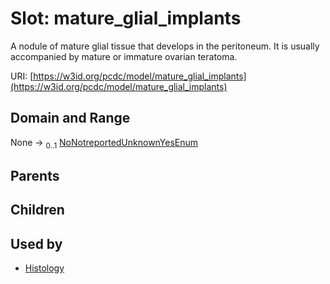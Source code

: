 
# Slot: mature_glial_implants


A nodule of mature glial tissue that develops in the peritoneum. It is usually accompanied by mature or immature ovarian teratoma.

URI: [https://w3id.org/pcdc/model/mature_glial_implants](https://w3id.org/pcdc/model/mature_glial_implants)


## Domain and Range

None &#8594;  <sub>0..1</sub> [NoNotreportedUnknownYesEnum](NoNotreportedUnknownYesEnum.md)

## Parents


## Children


## Used by

 * [Histology](Histology.md)
